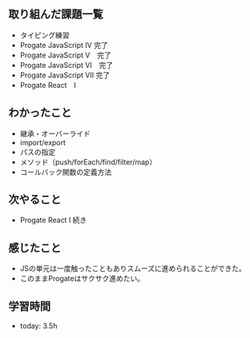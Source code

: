 ## 取り組んだ課題一覧
- タイピング練習
- Progate JavaScript Ⅳ 完了
- Progate JavaScript Ⅴ　完了
- Progate JavaScript Ⅵ　完了
- Progate JavaScript Ⅶ 完了
- Progate React　Ⅰ 
## わかったこと
- 継承・オーバーライド
- import/export
- パスの指定
- メソッド（push/forEach/find/filter/map）
- コールバック関数の定義方法
## 次やること
- Progate React Ⅰ 続き
## 感じたこと
- JSの単元は一度触ったこともありスムーズに進められることができた。
- このままProgateはサクサク進めたい。
## 学習時間
- today: 3.5h
